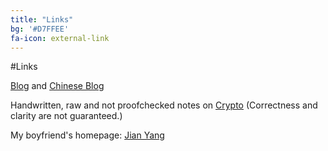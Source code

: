 ```yaml
---
title: "Links"
bg: '#D7FFEE'
fa-icon: external-link
---
```


#Links

[Blog](http://blog.jiaweigao.com/) and [Chinese Blog](http://cn.jiaweigao.com/)

Handwritten, raw and not proofchecked notes on [Crypto](https://drive.google.com/open?id=0B24myuzvksSDcVczeHFKaWhyT2s&authuser=0) (Correctness and clarity are not guaranteed.)

My boyfriend's homepage: [Jian Yang](http://sheepx86.com/)
